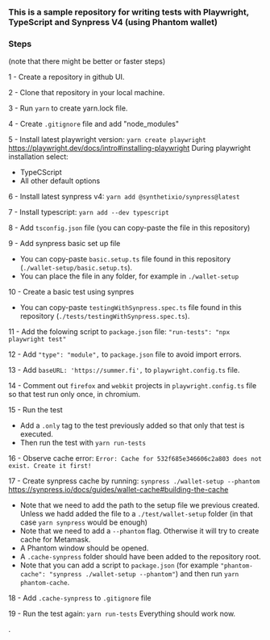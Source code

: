 ### This is a sample repository for writing tests with Playwright, TypeScript and Synpress V4 (using Phantom wallet) 

### Steps 
(note that there might be better or faster steps)

1 - Create a repository in github UI.

2 - Clone that repository in your local machine.

3 - Run `yarn` to create yarn.lock file.

4 - Create `.gitignore` file and add "node_modules"

5 - Install latest playwright version: `yarn create playwright`
https://playwright.dev/docs/intro#installing-playwright
During playwright installation select:
- TypeCScript
- All other default options

6 - Install latest synpress v4: `yarn add @synthetixio/synpress@latest`

7 - Install typescript: `yarn add --dev typescript`

8 - Add `tsconfig.json` file (you can copy-paste the file in this repository)

9 - Add synpress basic set up file
- You can copy-paste `basic.setup.ts` file found in this repository (`./wallet-setup/basic.setup.ts`).
- You can place the file in any folder, for example in  `./wallet-setup`

10 - Create a basic test using synpres
- You can copy-paste `testingWithSynpress.spec.ts` file found in this repository (`./tests/testingWithSynpress.spec.ts`).

11 - Add the folowing script to `package.json` file: `"run-tests": "npx playwright test"`

12 - Add `"type": "module",` to `package.json` file to avoid import errors.

13 - Add `baseURL: 'https://summer.fi',` to `playwright.config.ts` file.

14 - Comment out `firefox` and `webkit` projects in `playwright.config.ts` file so that test run only once, in chromium.

15 - Run the test
- Add a `.only` tag to the test previously added so that only that test is executed.
- Then run the test with `yarn run-tests`

16 - Observe cache error: `Error: Cache for 532f685e346606c2a803 does not exist. Create it first!`

17 - Create synpress cache by running: `synpress ./wallet-setup --phantom`
https://synpress.io/docs/guides/wallet-cache#building-the-cache
- Note that we need to add the path to the setup file we previous created. Unless we hadd added the file to a `./test/wallet-setup` folder (in that case `yarn synpress` would be enough)
- Note that we need to add a `--phantom` flag. Otherwise it will try to create cache for Metamask.
- A Phantom window should be opened.
- A `.cache-synpress` folder should have been added to the repository root.
- Note that you can add a script to `package.json` (for example `"phantom-cache": "synpress ./wallet-setup --phantom"`) and then run `yarn phantom-cache`.

18 - Add `.cache-synpress` to `.gitignore` file

19 - Run the test again: `yarn run-tests`
Everything should work now.

.